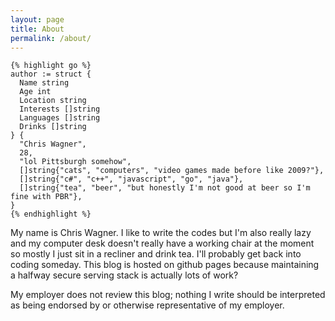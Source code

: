 ```yaml
---
layout: page
title: About
permalink: /about/
---
```


    {% highlight go %}
    author := struct {
      Name string
      Age int
      Location string
      Interests []string
      Languages []string
      Drinks []string
    } {
      "Chris Wagner",
      28,
      "lol Pittsburgh somehow",
      []string{"cats", "computers", "video games made before like 2009?"},
      []string{"c#", "c++", "javascript", "go", "java"},
      []string{"tea", "beer", "but honestly I'm not good at beer so I'm fine with PBR"},
    }
    {% endhighlight %}

My name is Chris Wagner. I like to write the codes but I'm also really lazy and my computer desk doesn't really have a working chair at the moment so mostly I just sit in a recliner and drink tea. I'll probably get back into coding someday. This blog is hosted on github pages because maintaining a halfway secure serving stack is actually lots of work?

My employer does not review this blog; nothing I write should be interpreted as being endorsed by or otherwise representative of my employer.

